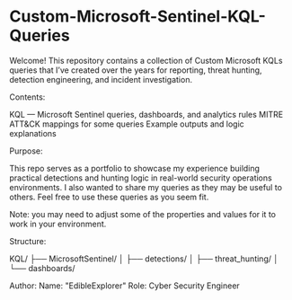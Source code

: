 # Custom-Microsoft-Sentinel-KQL-Queries

Welcome! This repository contains a collection of Custom Microsoft KQLs queries that I’ve created over the years for reporting, threat hunting, detection engineering, and incident investigation.


Contents:

KQL — Microsoft Sentinel queries, dashboards, and analytics rules
MITRE ATT&CK mappings for some queries
Example outputs and logic explanations


Purpose:

This repo serves as a portfolio to showcase my experience building practical detections and hunting logic in real-world security operations environments. I also wanted to share my queries as they may be useful to others. Feel free to use these queries as you seem fit. 

Note: you may need to adjust some of the properties and values for it to work in your environment.  


Structure:

KQL/
 ├── MicrosoftSentinel/
 │    ├── detections/
 │    ├── threat_hunting/
 │    └── dashboards/


 Author:
 Name: "EdibleExplorer"
 Role: Cyber Security Engineer
